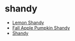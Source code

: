 # shandy

 * [Lemon Shandy](../../index/l/lemon-shandy-200681.json)
 * [Fall Apple Pumpkin Shandy](../../index/f/fall-apple-pumpkin-shandy.json)
 * [Shandy](../../index/s/shandy.json)
